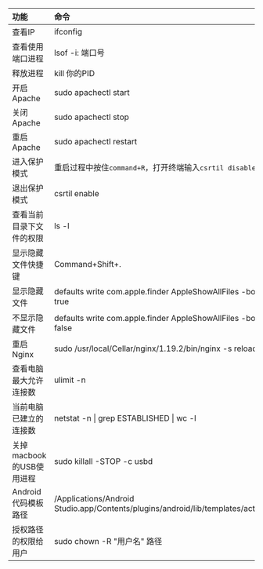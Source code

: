 | 功能 | 命令 |
| :--- | :--- |
| 查看IP | ifconfig |
| 查看使用端口进程 | lsof -i: 端口号 |
| 释放进程 | kill 你的PID |
| 开启Apache | sudo apachectl start |
| 关闭Apache | sudo apachectl stop |
| 重启Apache | sudo apachectl restart |
| 进入保护模式 | 重启过程中按住`command+R`，打开终端输入`csrtil disable` |
| 退出保护模式 | csrtil enable |
| 查看当前目录下文件的权限 | ls -l |
| 显示隐藏文件快捷键 | Command+Shift+. |
| 显示隐藏文件 | defaults write com.apple.finder AppleShowAllFiles -bool true |
| 不显示隐藏文件 | defaults write com.apple.finder AppleShowAllFiles -bool false |
| 重启Nginx | sudo /usr/local/Cellar/nginx/1.19.2/bin/nginx -s reload |
| 查看电脑最大允许连接数 | ulimit -n |
| 当前电脑已建立的连接数 | netstat -n \| grep ESTABLISHED \| wc -l |
| 关掉macbook的USB使用进程 |sudo killall -STOP -c usbd |
|Android代码模板路径 | /Applications/Android Studio.app/Contents/plugins/android/lib/templates/activities |
| 授权路径的权限给用户 | sudo chown -R "用户名" 路径 |














